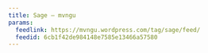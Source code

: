 ```yaml
---
title: Sage – mvngu
params:
  feedlink: https://mvngu.wordpress.com/tag/sage/feed/
  feedid: 6cb1f42de984148e7585e13466a57580
---
```

